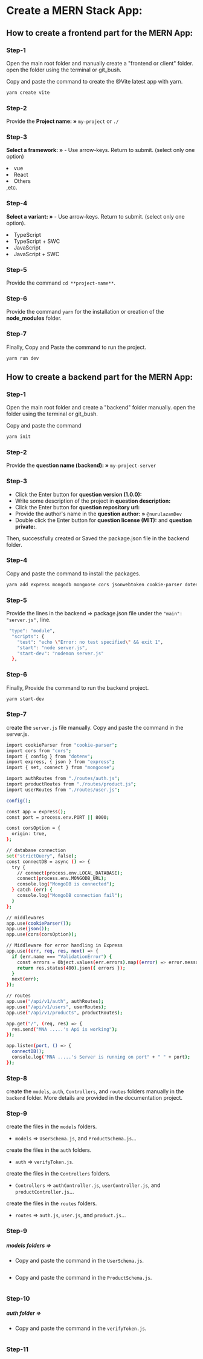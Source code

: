 # Create a MERN Stack App:

## How to create a frontend part for the MERN App:
### Step-1

Open the main root folder and manually create a "frontend or client" folder. open the folder using the terminal or git_bush. </b>

Copy and paste the command to create the @Vite latest app with yarn.
```bash
yarn create vite
```

### Step-2

Provide the **Project name: »** `my-project` or `./`

### Step-3

**Select a framework: »** - Use arrow-keys. Return to submit. (select only one option)

<li>vue</li>
<li>React</li>
<li>Others</li> ,etc.

### Step-4

**Select a variant: »** - Use arrow-keys. Return to submit. (select only one option).

<li>TypeScript</li>
<li>TypeScript + SWC</li>
<li>JavaScript</li>
<li>JavaScript + SWC</li>

### Step-5

Provide the command `cd **project-name**`.

### Step-6

Provide the command `yarn` for the installation or creation of the **node_modules** folder.

### Step-7

Finally, Copy and Paste the command to run the project.
```bash
yarn run dev
```

## How to create a backend part for the MERN App:

### Step-1

Open the main root folder and create a "backend" folder manually. open the folder using the terminal or git_bush. </b>

Copy and paste the command 
```bash
yarn init
```

### Step-2

Provide the **question name (backend): »** `my-project-server` 

### Step-3
- Click the Enter button for **question version (1.0.0):**
- Write some description of the project in **question description:**
- Click the Enter button for **question repository url:**
- Provide the author's name in the **question author: »** `@nurulazamDev`
- Double click the Enter button for **question license (MIT):** and **question private:**.

Then, successfully created or Saved the package.json file in the backend folder.

### Step-4

Copy and paste the command to install the packages.
```bash
yarn add express mongodb mongoose cors jsonwebtoken cookie-parser dotenv bcryptjs nodemon
```

### Step-5

Provide the lines in the backend => package.json file under the `"main": "server.js",` line.

```bash
 "type": "module",
  "scripts": {
    "test": "echo \"Error: no test specified\" && exit 1",
    "start": "node server.js",
    "start-dev": "nodemon server.js"
  },
```

### Step-6

Finally, Provide the command to run the backend project.
```bash
yarn start-dev
```

### Step-7
create the `server.js` file manually.
Copy and paste the command in the server.js.
```bash
import cookieParser from "cookie-parser";
import cors from "cors";
import { config } from "dotenv";
import express, { json } from "express";
import { set, connect } from "mongoose";

import authRoutes from "./routes/auth.js";
import productRoutes from "./routes/product.js";
import userRoutes from "./routes/user.js";

config();

const app = express();
const port = process.env.PORT || 8000;

const corsOption = {
  origin: true,
};

// database connection
set("strictQuery", false);
const connectDB = async () => {
  try {
    // connect(process.env.LOCAL_DATABASE);
    connect(process.env.MONGODB_URL);
    console.log("MongoDB is connected");
  } catch (err) {
    console.log("MongoDB connection fail");
  }
};

// middlewares
app.use(cookieParser());
app.use(json());
app.use(cors(corsOption));

// Middleware for error handling in Express
app.use((err, req, res, next) => {
  if (err.name === "ValidationError") {
    const errors = Object.values(err.errors).map((error) => error.message);
    return res.status(400).json({ errors });
  }
  next(err);
});

// routes
app.use("/api/v1/auth", authRoutes);
app.use("/api/v1/users", userRoutes);
app.use("/api/v1/products", productRoutes);

app.get("/", (req, res) => {
  res.send("MNA .....'s Api is working");
});

app.listen(port, () => {
  connectDB();
  console.log("MNA .....'s Server is running on port" + " " + port);
});
```

### Step-8
create the `models`, `auth`, `Controllers`, and `routes` folders manually in the `backend` folder. More details are provided in the documentation project.

### Step-9

create the files in the `models` folders. 
- `models` =>  `UserSchema.js`, and `ProductSchema.js`...

create the files in the `auth` folders. 
- `auth` => `verifyToken.js`.

create the files in the `Controllers` folders. 
- `Controllers` => `authController.js`, `userController.js`, and `productController.js`...

create the files in the `routes` folders. 
- `routes` => `auth.js`, `user.js`, and `product.js`...

### Step-9
##### models folders =>
- Copy and paste the command in the `UserSchema.js`.
```bash

```
- Copy and paste the command in the `ProductSchema.js`.
```bash

```
### Step-10
##### auth folder =>

- Copy and paste the command in the `verifyToken.js`.
```ba

```
### Step-11
##### 
